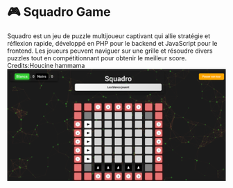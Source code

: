 # 🎮 Squadro Game
Squadro est un jeu de puzzle multijoueur captivant qui allie stratégie et réflexion rapide, développé en PHP pour le backend et JavaScript pour le frontend. Les joueurs peuvent naviguer sur une grille et résoudre divers puzzles tout en compétitionnant pour obtenir le meilleur score.
Credits:Houcine hammama
![Squadro Game](image.png)

